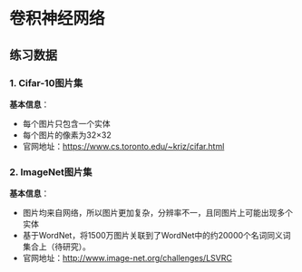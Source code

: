 # 卷积神经网络

## 练习数据

### 1. Cifar-10图片集

**基本信息**：
- 每个图片只包含一个实体
- 每个图片的像素为32×32
- 官网地址：https://www.cs.toronto.edu/~kriz/cifar.html


### 2. ImageNet图片集

**基本信息**：
- 图片均来自网络，所以图片更加复杂，分辨率不一，且同图片上可能出现多个实体
- 基于WordNet，将1500万图片关联到了WordNet中的约20000个名词同义词集合上（待研究）。
- 官网地址：http://www.image-net.org/challenges/LSVRC


